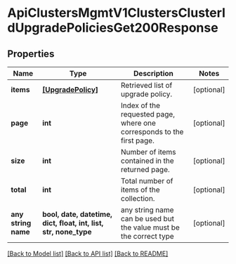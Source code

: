 # ApiClustersMgmtV1ClustersClusterIdUpgradePoliciesGet200Response


## Properties
Name | Type | Description | Notes
------------ | ------------- | ------------- | -------------
**items** | [**[UpgradePolicy]**](UpgradePolicy.md) | Retrieved list of upgrade policy. | [optional]
**page** | **int** | Index of the requested page, where one corresponds to the first page. | [optional]
**size** | **int** | Number of items contained in the returned page. | [optional]
**total** | **int** | Total number of items of the collection. | [optional]
**any string name** | **bool, date, datetime, dict, float, int, list, str, none_type** | any string name can be used but the value must be the correct type | [optional]

[[Back to Model list]](../README.md#documentation-for-models) [[Back to API list]](../README.md#documentation-for-api-endpoints) [[Back to README]](../README.md)
